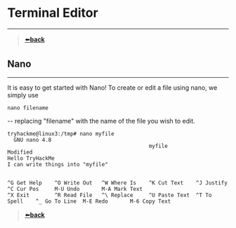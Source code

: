# Terminal Editor

---
>[⬅️**back**](./README.md)
## Nano

---

It is easy to get started with Nano! To create or edit a file using nano, we simply use

```
nano filename
```
-- replacing "filename" with the name of the file you wish to edit.

```
tryhackme@linux3:/tmp# nano myfile 
  GNU nano 4.8
                                             myfile                                             Modified   
Hello TryHackMe 
I can write things into "myfile"


^G Get Help    ^O Write Out   ^W Where Is    ^K Cut Text    ^J Justify     ^C Cur Pos     M-U Undo       M-A Mark Text 
^X Exit        ^R Read File   ^\ Replace     ^U Paste Text  ^T To Spell    ^_ Go To Line  M-E Redo       M-6 Copy Text
```

>[⬅️**back**](./README.md)